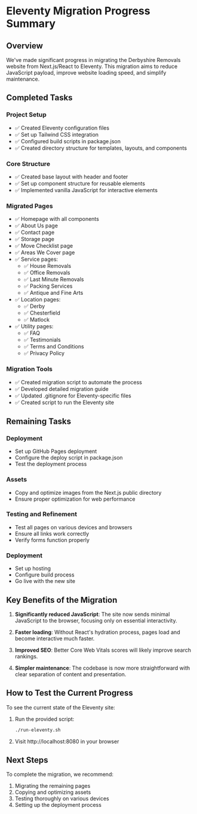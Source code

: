 # Eleventy Migration Progress Summary

## Overview

We've made significant progress in migrating the Derbyshire Removals website from Next.js/React to Eleventy. This migration aims to reduce JavaScript payload, improve website loading speed, and simplify maintenance.

## Completed Tasks

### Project Setup
- ✅ Created Eleventy configuration files
- ✅ Set up Tailwind CSS integration
- ✅ Configured build scripts in package.json
- ✅ Created directory structure for templates, layouts, and components

### Core Structure
- ✅ Created base layout with header and footer
- ✅ Set up component structure for reusable elements
- ✅ Implemented vanilla JavaScript for interactive elements

### Migrated Pages
- ✅ Homepage with all components
- ✅ About Us page
- ✅ Contact page
- ✅ Storage page
- ✅ Move Checklist page
- ✅ Areas We Cover page
- ✅ Service pages:
  - ✅ House Removals
  - ✅ Office Removals
  - ✅ Last Minute Removals
  - ✅ Packing Services
  - ✅ Antique and Fine Arts
- ✅ Location pages:
  - ✅ Derby
  - ✅ Chesterfield
  - ✅ Matlock
- ✅ Utility pages:
  - ✅ FAQ
  - ✅ Testimonials
  - ✅ Terms and Conditions
  - ✅ Privacy Policy

### Migration Tools
- ✅ Created migration script to automate the process
- ✅ Developed detailed migration guide
- ✅ Updated .gitignore for Eleventy-specific files
- ✅ Created script to run the Eleventy site

## Remaining Tasks

### Deployment
- Set up GitHub Pages deployment
- Configure the deploy script in package.json
- Test the deployment process

### Assets
- Copy and optimize images from the Next.js public directory
- Ensure proper optimization for web performance

### Testing and Refinement
- Test all pages on various devices and browsers
- Ensure all links work correctly
- Verify forms function properly

### Deployment
- Set up hosting
- Configure build process
- Go live with the new site

## Key Benefits of the Migration

1. **Significantly reduced JavaScript**: The site now sends minimal JavaScript to the browser, focusing only on essential interactivity.

2. **Faster loading**: Without React's hydration process, pages load and become interactive much faster.

3. **Improved SEO**: Better Core Web Vitals scores will likely improve search rankings.

4. **Simpler maintenance**: The codebase is now more straightforward with clear separation of content and presentation.

## How to Test the Current Progress

To see the current state of the Eleventy site:

1. Run the provided script:
   ```bash
   ./run-eleventy.sh
   ```

2. Visit http://localhost:8080 in your browser

## Next Steps

To complete the migration, we recommend:

1. Migrating the remaining pages
2. Copying and optimizing assets
3. Testing thoroughly on various devices
4. Setting up the deployment process
